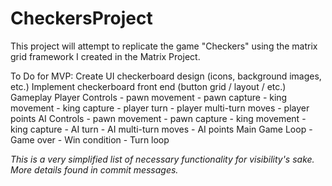 # CheckersProject
This project will attempt to replicate the game "Checkers" using the matrix grid framework I created in the Matrix Project.

To Do for MVP:
Create UI checkerboard design (icons, background images, etc.)
Implement checkerboard front end (button grid / layout / etc.)
Gameplay
  Player Controls
    - pawn movement
    - pawn capture
    - king movement
    - king capture
    - player turn
    - player multi-turn moves
    - player points
  AI Controls
    - pawn movement
    - pawn capture
    - king movement
    - king capture
    - AI turn
    - AI multi-turn moves
    - AI points
  Main Game Loop
    - Game over
    - Win condition
    - Turn loop
    
*This is a very simplified list of necessary functionality for visibility's sake. More details found in commit messages.* 
